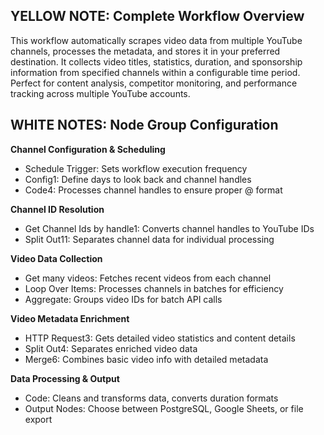## YELLOW NOTE: Complete Workflow Overview
This workflow automatically scrapes video data from multiple YouTube channels, processes the metadata, and stores it in your preferred destination. It collects video titles, statistics, duration, and sponsorship information from specified channels within a configurable time period. Perfect for content analysis, competitor monitoring, and performance tracking across multiple YouTube accounts.

## WHITE NOTES: Node Group Configuration

**Channel Configuration & Scheduling**
- Schedule Trigger: Sets workflow execution frequency
- Config1: Define days to look back and channel handles
- Code4: Processes channel handles to ensure proper @ format

**Channel ID Resolution**
- Get Channel Ids by handle1: Converts channel handles to YouTube IDs
- Split Out11: Separates channel data for individual processing

**Video Data Collection**
- Get many videos: Fetches recent videos from each channel
- Loop Over Items: Processes channels in batches for efficiency
- Aggregate: Groups video IDs for batch API calls

**Video Metadata Enrichment**
- HTTP Request3: Gets detailed video statistics and content details
- Split Out4: Separates enriched video data
- Merge6: Combines basic video info with detailed metadata

**Data Processing & Output**
- Code: Cleans and transforms data, converts duration formats
- Output Nodes: Choose between PostgreSQL, Google Sheets, or file export
